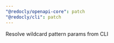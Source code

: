 ```yaml
---
"@redocly/openapi-core": patch
"@redocly/cli": patch
---
```


Resolve wildcard pattern params from CLI
